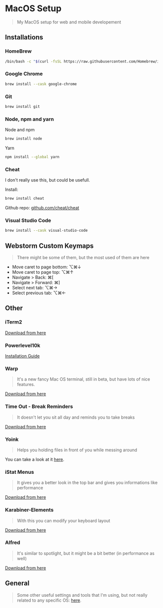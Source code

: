 # MacOS Setup

> My MacOS setup for web and mobile developement

## Installations

### HomeBrew

```sh
/bin/bash -c "$(curl -fsSL https://raw.githubusercontent.com/Homebrew/install/HEAD/install.sh)"
```

### Google Chrome

```sh
brew install --cask google-chrome
```

### Git

```sh
brew install git
```

### Node, npm and yarn

Node and npm

```sh
brew install node
```

Yarn

```sh
npm install --global yarn
```

### Cheat

I don't really use this, but could be usefull.

Install:

```sh
brew install cheat
```

Github repo: [github.com/cheat/cheat](https://github.com/cheat/cheat)

### Visual Studio Code

```sh
brew install --cask visual-studio-code
```

## Webstorm Custom Keymaps

> There might be some of them, but the most used of them are here

- Move caret to page bottom: ⌥⌘↓
- Move caret to page top: ⌥⌘↑
- Navigate > Back: ⌘[
- Navigate > Forward: ⌘]
- Select next tab: ⌥⌘→
- Select previous tab: ⌥⌘←

## Other

### iTerm2

[Download from here](https://iterm2.com/downloads.html)

### Powerlevel10k

[Installation Guide](https://github.com/romkatv/powerlevel10k)

### Warp

> It's a new fancy Mac OS terminal, still in beta, but have lots of nice features.

[Download from here](https://www.warp.dev/)

### Time Out - Break Reminders

> It doesn't let you sit all day and reminds you to take breaks

[Download from here](https://apps.apple.com/us/app/time-out-break-reminders/id402592703?mt=12)

### Yoink

> Helps you holding files in front of you while messing around

You can take a look at it [here](https://www.yoink.app/).

### iStat Menus

> It gives you a better look in the top bar and gives you informations like performance

[Download from here](https://bjango.com/mac/istatmenus/)

### Karabiner-Elements

> With this you can modify your keyboard layout

[Download from here](https://karabiner-elements.pqrs.org/)

### Alfred

> It's similar to spotlight, but it might be a bit better (in performance as well)

[Download from here](https://www.alfredapp.com/)

## General

> Some other useful settings and tools that I'm using, but not really related to any specific OS: [here](./general.md).
